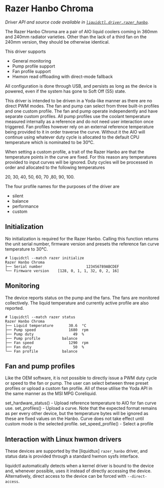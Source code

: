 # Razer Hanbo Chroma
_Driver API and source code available in [`liquidctl.driver.razer_hanbo`](../liquidctl/driver/razer_hanbo.py)._

The Razer Hanbo Chroma are a pair of AIO liquid coolers coming in 360mm and
240mm radiator varieties. Other than the lack of a third fan on the 240mm
version, they should be otherwise identical.

This driver supports
- General monitoring
- Pump profile support
- Fan profile support
- Hwmon read offloading with direct-mode fallback

All configuration is done through USB, and persists as long as the device is
powered, even if the system has gone to Soft Off (S5) state.

This driver is intended to be driven in a Yoda-like manner as there are no
direct PWM modes. The fan and pump can select from three built-in profiles
and one custom profile. The fan and pump operate independently and
have separate custom profiles. All pump profiles use the coolant temperature
measured internally as a reference and do not need user interaction once
triggered. Fan profiles however rely on an external reference temperature
being provided to it in order traverse the curve. Without it the AIO will
continue using whatever duty cycle is allocated to the default CPU temperature
which is nominated to be 30°C.

When setting a custom profile, a trait of the Razer Hanbo are that the
temperature points in the curve are fixed. For this reason any temperatures
provided to input curves will be ignored. Duty cycles will be processed in
order and allocated to the following temperatures

20, 30, 40, 50, 60, 70 ,80, 90, 100.

The four profile names for the purposes of the driver are
- silent
- balance
- performance
- custom

## Initialization
[Initialization]: #initialization

No initialization is required for the Razer Hanbo. Calling this function
returns the unit serial number, firmware version and presets the reference
fan curve temperature to 30°C.


```
# liquidctl --match razer initialize
Razer Hanbo Chroma
├── Serial number                    123456789ABCDEF
└── Firmware version    [128, 0, 1, 1, 32, 0, 2, 16]
```

## Monitoring

The device reports status on the pump and the fans. The fans are monitored
collectively. The liquid temperature and currently active profile are also
reported.

```
# liquidctl --match razer status
Razer Hanbo Chroma
├── Liquid temperature       30.6  °C
├── Pump speed               1680  rpm
├── Pump duty                  49  %
├── Pump profile          balance
├── Fan speed                1290  rpm
├── Fan duty                   50  %
└── Fan profile           balance
```

## Fan and pump profiles

Like the OEM software, it is not possible to directly issue a PWM duty cycle
or speed to the fan or pump. The user can select between three preset profiles
or upload a custom fan profile. All of these utilise the Yoda API in the same
manner as the MSI MPG Coreliquid.

set_hardware_status() - Upload reference temperature to AIO for fan curve use.
set_profiles() - Upload a curve. Note that the expected format remains as per
every other device, but the temperature bytes will be ignored as these are
fixed values on the Hanbo. Curve does not take effect until custom mode
is the selected profile.
set_speed_profile() - Select a profile

## Interaction with Linux hwmon drivers
[Linux hwmon]: #interaction-with-linux-hwmon-drivers

These devices are supported by the [liquidtux] `razer_hanbo` driver, and status
data is provided through a standard hwmon sysfs interface.

liquidctl automatically detects when a kernel driver is bound to the device and,
whenever possible, uses it instead of directly accessing the device.
Alternatively, direct access to the device can be forced with `--direct-access`.
